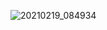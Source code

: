 ![20210219_084934](https://user-images.githubusercontent.com/123202354/213798367-5dda37ef-3c43-4428-93d1-8d85629b1157.jpg)
